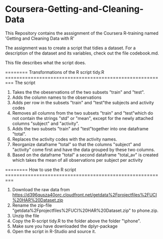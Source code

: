 # Coursera-Getting-and-Cleaning-Data
This Repository contains the asssignment of the Coursera R-training named 'Getting and Cleaning Data with R'

The assignment was to create a script that tidies a dataset. 
For a description of the dataset and its variables, check out
the file codebook.md.

This file describes what the script does.


======== Transformations of the R script tidy.R =========================================================
The script 
1. Takes the the obeservations of the two subsets "train" and "test".
2. Adds the column names to the observations
3. Adds per row in the subsets "train" and "test"the subjects and activity codes
4. Removes all columns from the two subsets "train" and "test"which do not contain the strings
   "std" or "mean", except for the newly attached columns "subject" and "activity".
5. Adds the two subsets "train" and "test"together into one dataframe "total".
6. Replaces the activity codes with the activity names.
7. Reorganize dataframe "total" so that the columns "subject" and "activity" come first and have the data grouped 
   by these two columns.
7. Based on the dataframe "total" a second dataframe "total_av" is created which takes the mean of all observations 
   per subject per activity


======== How to use the R script =========================================================

1. Download the raw data from https://d396qusza40orc.cloudfront.net/getdata%2Fprojectfiles%2FUCI%20HAR%20Dataset.zip
2. Rename the zip-file "getdata%2Fprojectfiles%2FUCI%20HAR%20Dataset.zip" to phone.zip.
3. Unzip the file
3. Copy the R-script tidy.R to the folder above the folder "\phone".
4. Make sure you have downloaded the dplyr-package
5. Open the script in R-Studio and source it.

